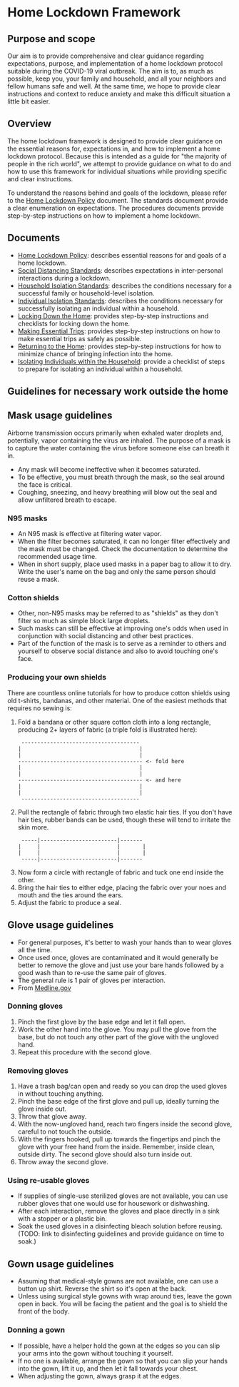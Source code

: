 # Home Lockdown Framework

## Purpose and scope

Our aim is to provide comprehensive and clear guidance regarding expectations, purpose, and implementation of a home lockdown protocol suitable during the COVID-19 viral outbreak. The aim is to, as much as possible, keep you, your family and household, and all your neighbors and fellow humans safe and well. At the same time, we hope to provide clear instructions and context to reduce anxiety and make this difficult situation a little bit easier.

## Overview

The home lockdown framework is designed to provide clear guidance on the essential reasons for, expectations in, and how to implement a home lockdown protocol. Because this is intended as a guide for "the majority of people in the rich world", we attempt to provide guidance on what to do and how to use this framework for individual situations while providing specific and clear instructions.

To understand the reasons behind and goals of the lockdown, please refer to the [Home Lockdown Policy](policies/Home%20Lockdown%20Policy.md) document. The standards document provide a clear enumeration on expectations. The procedures documents provide step-by-step instructions on how to implement a home lockdown.

## Documents

* [Home Lockdown Policy](policies/Home%20Lockdown%20Policy.md): describes essential reasons for and goals of a home lockdown.
* [Social Distancing Standards](standards/Social%20Distancing%20Standards.md): describes expectations in inter-personal interactions during a lockdown.
* [Household Isolation Standards](standards/Household%20Isolation%20Standards.md): describes the conditions necessary for a successful family or household-level isolation.
* [Individual Isolation Standards](standards/Individual%20Isolation%20Standards.md): describes the conditions necessary for successfully isolating an individual within a household.
* [Locking Down the Home](procedures/Locking%20Down%20the%20Home.md): provides step-by-step instructions and checklists for locking down the home.
* [Making Essential Trips]( procedures/Making%20Essential%20Trips.md): provides step-by-step instructions on how to make essential trips as safely as possible.
* [Returning to the Home]( procedures/Returning%20to%20the%20Home.md): provides step-by-step instructions for how to minimize chance of bringing infection into the home.
* [Isolating Individuals within the Household](procedures/Isolating%20Individuals%20within%20the%20Household.md): provide a checklist of steps to prepare for isolating an individual within a household.

## Guidelines for necessary work outside the home

## Mask usage guidelines

Airborne transmission occurs primarily when exhaled water droplets and, potentially, vapor containing the virus are inhaled. The purpose of a mask is to capture the water containing the virus before someone else can breath it in.

* Any mask will become ineffective when it becomes saturated.
* To be effective, you must breath through the mask, so the seal around the face is critical.
* Coughing, sneezing, and heavy breathing will blow out the seal and allow unfiltered breath to escape.

### N95 masks

* An N95 mask is effective at filtering water vapor.
* When the filter becomes saturated, it can no longer filter effectively and the mask must be changed. Check the documentation to determine the recommended usage time.
* When in short supply, place used masks in a paper bag to allow it to dry. Write the user's name on the bag and only the same person should reuse a mask.

### Cotton shields

* Other, non-N95 masks may be referred to as "shields" as they don't filter so much as simple block large droplets.
* Such masks can still be effective at improving one's odds when used in conjunction with social distancing and other best practices.
* Part of the function of the mask is to serve as a reminder to others and yourself to observe social distance and also to avoid touching one's face.

### Producing your own shields

There are countless online tutorials for how to produce cotton shields using old t-shirts, bandanas, and other material. One of the easiest methods that requires no sewing is:

1. Fold a bandana or other square cotton cloth into a long rectangle, producing 2+ layers of fabric (a triple fold is illustrated here):
    ```
     -------------------------------------
    |                                     |
    |                                     |
    --------------------------------------- <- fold here
    |                                     |
    |                                     |
    --------------------------------------- <- and here
    |                                     |
    |                                     |
     -------------------------------------
    ```
2. Pull the rectangle of fabric through two elastic hair ties. If you don't have hair ties, rubber bands can be used, though these will tend to irritate the skin more.
    ```
     -----|------------------------|-------
    |     |                        |       |
    |     |                        |       |
     -----|------------------------|-------
    ```
3. Now form a circle with rectangle of fabric and tuck one end inside the other.
4. Bring the hair ties to either edge, placing the fabric over your noes and mouth and the ties around the ears.
5. Adjust the fabric to produce a seal.

## Glove usage guidelines

* For general purposes, it's better to wash your hands than to wear gloves all the time.
* Once used once, gloves are contaminated and it would generally be better to remove the glove and just use your bare hands followed by a good wash than to re-use the same pair of gloves.
* The general rule is 1 pair of gloves per interaction.
* From [Medline.gov](https://medlineplus.gov/ency/patientinstructions/000452.htm)

### Donning gloves

1. Pinch the first glove by the base edge and let it fall open.
2. Work the other hand into the glove. You may pull the glove from the base, but do not touch any other part of the glove with the ungloved hand.
3. Repeat this procedure with the second glove.

### Removing gloves

1. Have a trash bag/can open and ready so you can drop the used gloves in without touching anything.
2. Pinch the base edge of the first glove and pull up, ideally turning the glove inside out.
3. Throw that glove away.
4. With the now-ungloved hand, reach two fingers inside the second glove, careful to not touch the outside.
5. With the fingers hooked, pull up towards the fingertips and pinch the glove with your free hand from the inside. Remember, inside clean, outside dirty. The second glove should also turn inside out.
6. Throw away the second glove.

### Using re-usable gloves

* If supplies of single-use sterilized gloves are not available, you can use rubber gloves that one would use for housework or dishwashing.
* After each interaction, remove the gloves and place directly in a sink with a stopper or a plastic bin.
* Soak the used gloves in a disinfecting bleach solution before reusing. (TODO: link to disinfecting guidelines and provide guidance on time to soak.)

## Gown usage guidelines

* Assuming that medical-style gowns are not available, one can use a button up shirt. Reverse the shirt so it's open at the back.
* Unless using surgical style gowns with wrap around ties, leave the gown open in back. You will be facing the patient and the goal is to shield the front of the body.

### Donning a gown

* If possible, have a helper hold the gown at the edges so you can slip your arms into the gown without touching it yourself.
* If no one is available, arrange the gown so that you can slip your hands into the gown, lift it up, and then let it fall towards your chest.
* When adjusting the gown, always grasp it at the edges.
